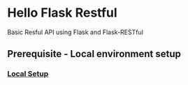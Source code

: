 # Hello Flask Restful
Basic Resful API using Flask and Flask-RESTful

## Prerequisite - Local environment setup
### [Local Setup](https://github.com/saurav-samantray/microservices-flask-series/blob/main/hello-flask/README.md)

<br />